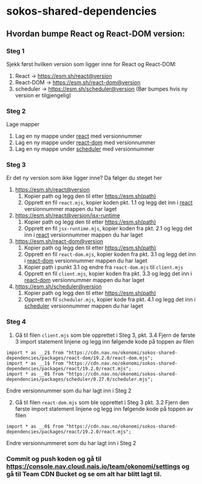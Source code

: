 # sokos-shared-dependencies

## Hvordan bumpe React og React-DOM version:

### Steg 1
Sjekk først hvilken version som ligger inne for React og React-DOM:
1. React -> https://esm.sh/react@version
2. React-DOM -> https://esm.sh/react-dom@version
3. scheduler -> https://esm.sh/scheduler@version (Bør bumpes hvis ny version er tilgjengelig)

### Steg 2
Lage mapper
1. Lag en ny mappe under [react](/packages/react/) med versionnummer
2. Lag en ny mappe under [react-dom](/packages/react-dom/) med versionnummer
3. Lag en ny mappe under [scheduler](/packages/scheduler/) med versionnummer

### Steg 3
Er det ny version som ikke ligger inne? Da følger du steget her
1. https://esm.sh/react@version
    1. Kopier path og legg den til etter https://esm.sh(path)
    2. Opprett en fil `react.mjs`, kopier koden pkt. 1.1 og legg det inn i [react](/packages/react) versionnummer mappen du har laget
2. https://esm.sh/react@version/jsx-runtime
    1. Kopier path og legg den til etter https://esm.sh(path)
    2. Opprett en fil `jsx-runtime.mjs`, kopier koden fra pkt. 2.1 og legg det inn i [react](/packages/react) versionnummer mappen du har laget
3. https://esm.sh/react-dom@version
    1. Kopier path og legg den til etter https://esm.sh(path)
    2. Opprett en fil `react-dom.mjs`, kopier koden fra pkt. 3.1 og legg det inn i [react-dom](/packages/react-dom) versionnummer mappen du har laget
    3. Kopier path i punkt 3.1 og endre fra `react-dom.mjs` til `client.mjs`
    4. Opprett en fil `client.mjs`, kopier koden fra pkt. 3.3 og legg det inn i [react-dom](/packages/react-dom) versionnummer mappen du har laget
4. https://esm.sh/scheduler@version
    1. Kopier path og legg den til etter https://esm.sh(path)
    2. Opprett en fil `scheduler.mjs`, kopier kode fra pkt. 4.1 og legg det inn i [scheduler](/packages/scheduler) versionnummer mappen du har laget

### Steg 4
1. Gå til filen `client.mjs` som ble opprettet i Steg 3, pkt. 3.4
Fjern de første 3 import statement linjene og legg inn følgende kode på toppen av filen
```
import * as __2$ from "https://cdn.nav.no/okonomi/sokos-shared-dependencies/packages/react-dom/19.2.0/react-dom.mjs";
import * as __1$ from "https://cdn.nav.no/okonomi/sokos-shared-dependencies/packages/react/19.2.0/react.mjs";
import * as __0$ from "https://cdn.nav.no/okonomi/sokos-shared-dependencies/packages/scheduler/0.27.0/scheduler.mjs";
```
Endre versionnummer som du har lagt inn i Steg 2

2. Gå til filen `react-dom.mjs` som ble opprettet i Steg 3 pkt. 3.2
Fjern den første import statement linjene og legg inn følgende kode på toppen av filen
```
import * as __0$ from "https://cdn.nav.no/okonomi/sokos-shared-dependencies/packages/react/19.2.0/react.mjs";
```
Endre versionnummeret som du har lagt inn i Steg 2

### Commit og push koden og gå til https://console.nav.cloud.nais.io/team/okonomi/settings og gå til Team CDN Bucket og se om alt har blitt lagt til.